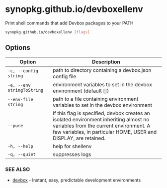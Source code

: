 # synopkg.github.io/devboxellenv

Print shell commands that add Devbox packages to your PATH

```bash
synopkg.github.io/devboxellenv [flags]
```

## Options

<!-- Markdown Table of Options -->
| Option | Description |
| --- | --- |
| `-c, --config string` | path to directory containing a devbox.json config file |
|  `-e, --env stringToString` |  environment variables to set in the devbox environment (default []) |
|  `--env-file string` | path to a file containing environment variables to set in the devbox environment |
| `--pure` | If this flag is specified, devbox creates an isolated environment inheriting almost no variables from the current environment. A few variables, in particular HOME, USER and DISPLAY, are retained. |
| `-h, --help` | help for shellenv |
| `-q, --quiet` | suppresses logs |


### SEE ALSO

* [devbox](devbox.md)	 - Instant, easy, predictable development environments
